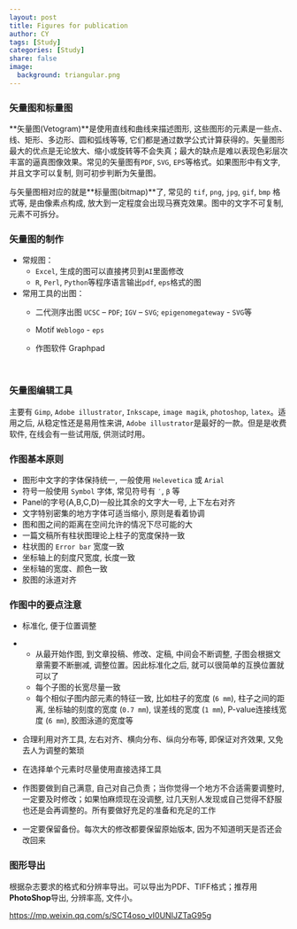 ```yaml
---
layout: post
title: Figures for publication
author: CY
tags: [Study]
categories: [Study]
share: false
image:
  background: triangular.png
---
```




### 矢量图和标量图

**矢量图(Vetogram)**是使用直线和曲线来描述图形, 这些图形的元素是一些点、线、矩形、多边形、圆和弧线等等, 它们都是通过数学公式计算获得的。矢量图形最大的优点是无论放大、缩小或旋转等不会失真；最大的缺点是难以表现色彩层次丰富的逼真图像效果。常见的矢量图有`PDF`, `SVG`, `EPS`等格式。如果图形中有文字, 并且文字可以复制, 则可初步判断为矢量图。

与矢量图相对应的就是**标量图(bitmap)**了, 常见的 `tif`, `png`, `jpg`, `gif`, `bmp` 格式等, 是由像素点构成, 放大到一定程度会出现马赛克效果。图中的文字不可复制, 元素不可拆分。



### 矢量图的制作

- 常规图：           
  - `Excel`, 生成的图可以直接拷贝到`AI`里面修改      
  - `R`, `Perl`, `Python`等程序语言输出`pdf`, `eps`格式的图      
- 常用工具的出图：          
  - 二代测序出图  `UCSC` – `PDF`; `IGV` – `SVG`; `epigenomegateway` - `SVG`等

  - Motif   `Weblogo` - `eps`

  - 作图软件 Graphpad

    ​

### 矢量图编辑工具

主要有 `Gimp`, `Adobe illustrator`, `Inkscape`, `image magik`, `photoshop`, `latex`。适用之后, 从稳定性还是易用性来讲, `Adobe illustrator`是最好的一款。但是是收费软件, 在线会有一些试用版, 供测试时用。



### 作图基本原则

- 图形中文字的字体保持统一, 一般使用 `Helevetica` 或 `Arial`
- 符号一般使用 `Symbol` 字体, 常见符号有  `′`,  `β` 等
- Panel的字号(A,B,C,D)一般比其余的文字大一号, 上下左右对齐
- 文字特别密集的地方字体可适当缩小, 原则是看着协调
- 图和图之间的距离在空间允许的情况下尽可能的大
- 一篇文稿所有柱状图理论上柱子的宽度保持一致
- 柱状图的 `Error bar` 宽度一致
- 坐标轴上的刻度尺宽度, 长度一致
- 坐标轴的宽度、颜色一致
- 胶图的泳道对齐




### 作图中的要点注意

- 标准化, 便于位置调整

- - 从最开始作图, 到文章投稿、修改、定稿, 中间会不断调整, 子图会根据文章需要不断删减, 调整位置。因此标准化之后, 就可以很简单的互换位置就可以了
  - 每个子图的长宽尽量一致
  - 每个相似子图内部元素的特征一致, 比如柱子的宽度 (`6 mm`), 柱子之间的距离, 坐标轴的刻度的宽度 (`0.7 mm`), 误差线的宽度 (`1 mm`), P-value连接线宽度 (`6 mm`), 胶图泳道的宽度等

- 合理利用对齐工具, 左右对齐、横向分布、纵向分布等, 即保证对齐效果, 又免去人为调整的繁琐

- 在选择单个元素时尽量使用直接选择工具

- 作图要做到自己满意, 自己对自己负责；当你觉得一个地方不合适需要调整时, 一定要及时修改；如果怕麻烦现在没调整, 过几天别人发现或自己觉得不舒服也还是会再调整的。所有要做好充足的准备和充足的工作

- 一定要保留备份。每次大的修改都要保留原始版本, 因为不知道明天是否还会改回来



### 图形导出

根据杂志要求的格式和分辨率导出。可以导出为PDF、TIFF格式；推荐用**PhotoShop**导出, 分辨率高, 文件小。



https://mp.weixin.qq.com/s/SCT4oso_vI0UNIJZTaG95g

